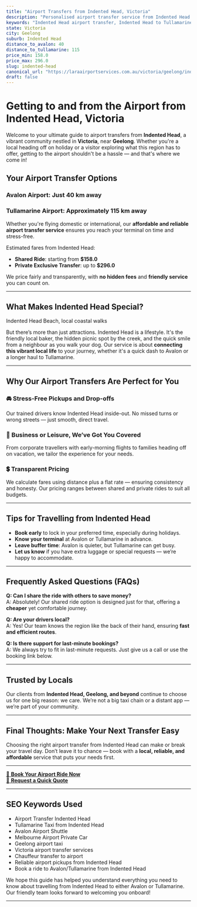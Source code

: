 ```yaml
---
title: "Airport Transfers from Indented Head, Victoria"
description: "Personalised airport transfer service from Indented Head to Avalon and Tullamarine airports. Enjoy a smooth, affordable ride with us!"
keywords: "Indented Head airport transfer, Indented Head to Tullamarine, Indented Head to Avalon, airport taxi Indented Head, private airport transfer Indented Head, shared ride Indented Head, Indented Head transfers, airport shuttle Indented Head, book Indented Head airport taxi, affordable Indented Head airport transfer, Indented Head airport transfer service, airport transfer Geelong, airport transfer Melbourne, Melbourne airport taxi, airport transfers Victoria, Tullamarine airport shuttle, Avalon airport transfers, Melbourne private transfer, airport transport services Melbourne"
state: Victoria
city: Geelong
suburb: Indented Head
distance_to_avalon: 40
distance_to_tullamarine: 115
price_min: 158.0
price_max: 296.0
slug: indented-head
canonical_url: "https://laraairportservices.com.au/victoria/geelong/indented-head/"
draft: false
---
```


# Getting to and from the Airport from Indented Head, Victoria

Welcome to your ultimate guide to airport transfers from **Indented Head**, a vibrant community nestled in **Victoria**, near **Geelong**. Whether you're a local heading off on holiday or a visitor exploring what this region has to offer, getting to the airport shouldn't be a hassle — and that's where we come in!

## Your Airport Transfer Options

### Avalon Airport: Just 40 km away  
### Tullamarine Airport: Approximately 115 km away

Whether you're flying domestic or international, our **affordable and reliable airport transfer service** ensures you reach your terminal on time and stress-free.

Estimated fares from Indented Head:
- **Shared Ride**: starting from **$158.0**
- **Private Exclusive Transfer**: up to **$296.0**

We price fairly and transparently, with **no hidden fees** and **friendly service** you can count on.

---

## What Makes Indented Head Special?

Indented Head Beach, local coastal walks

But there’s more than just attractions. Indented Head is a lifestyle. It's the friendly local baker, the hidden picnic spot by the creek, and the quick smile from a neighbour as you walk your dog. Our service is about **connecting this vibrant local life** to your journey, whether it's a quick dash to Avalon or a longer haul to Tullamarine.

---

## Why Our Airport Transfers Are Perfect for You

### 🚘 Stress-Free Pickups and Drop-offs
Our trained drivers know Indented Head inside-out. No missed turns or wrong streets — just smooth, direct travel.

### 💼 Business or Leisure, We’ve Got You Covered
From corporate travellers with early-morning flights to families heading off on vacation, we tailor the experience for your needs.

### 💲 Transparent Pricing
We calculate fares using distance plus a flat rate — ensuring consistency and honesty. Our pricing ranges between shared and private rides to suit all budgets.

---

## Tips for Travelling from Indented Head

- **Book early** to lock in your preferred time, especially during holidays.
- **Know your terminal** at Avalon or Tullamarine in advance.
- **Leave buffer time**: Avalon is quieter, but Tullamarine can get busy.
- **Let us know** if you have extra luggage or special requests — we’re happy to accommodate.

---

## Frequently Asked Questions (FAQs)

**Q: Can I share the ride with others to save money?**  
A: Absolutely! Our shared ride option is designed just for that, offering a **cheaper** yet comfortable journey.

**Q: Are your drivers local?**  
A: Yes! Our team knows the region like the back of their hand, ensuring **fast and efficient routes**.

**Q: Is there support for last-minute bookings?**  
A: We always try to fit in last-minute requests. Just give us a call or use the booking link below.

---

## Trusted by Locals

Our clients from **Indented Head, Geelong, and beyond** continue to choose us for one big reason: we care. We’re not a big taxi chain or a distant app — we’re part of your community.

---

## Final Thoughts: Make Your Next Transfer Easy

Choosing the right airport transfer from Indented Head can make or break your travel day. Don’t leave it to chance — book with a **local, reliable, and affordable** service that puts your needs first.

---

[📅 **Book Your Airport Ride Now**](https://laraairportservices.square.site/s/appointments)  
[📧 **Request a Quick Quote**](https://laraairportservices.square.site/contact-us)

---

## SEO Keywords Used
- Airport Transfer Indented Head
- Tullamarine Taxi from Indented Head
- Avalon Airport Shuttle
- Melbourne Airport Private Car
- Geelong airport taxi
- Victoria airport transfer services
- Chauffeur transfer to airport
- Reliable airport pickups from Indented Head
- Book a ride to Avalon/Tullamarine from Indented Head

We hope this guide has helped you understand everything you need to know about travelling from Indented Head to either Avalon or Tullamarine. Our friendly team looks forward to welcoming you onboard!

---
